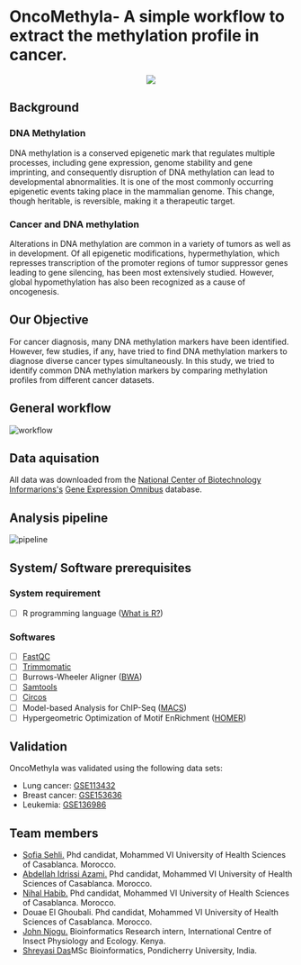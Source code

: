 # OncoMethyla- A simple workflow to extract the methylation profile in cancer.
 <p align="center">
  <img src="logo.png" />
</p>

## Background
### DNA Methylation
DNA methylation is a conserved epigenetic mark that regulates multiple processes, including gene expression, genome stability and gene imprinting, and consequently disruption of DNA methylation can lead to developmental abnormalities. It is one of the most commonly occurring epigenetic events taking place in the mammalian genome. This change, though heritable, is reversible, making it a therapeutic target.
### Cancer and DNA methylation
Alterations in DNA methylation are common in a variety of tumors as well as in development. Of all epigenetic modifications, hypermethylation, which represses transcription of the promoter regions of tumor suppressor genes leading to gene silencing, has been most extensively studied. However, global hypomethylation has also been recognized as a cause of oncogenesis.
## Our Objective
For cancer diagnosis, many DNA methylation markers have been identified. However, few studies, if any, have tried to find DNA methylation markers to diagnose diverse cancer types simultaneously. In this study, we tried to identify common DNA methylation markers by comparing methylation profiles from different cancer datasets.
## General workflow
![workflow](general-workflow.png) 
## Data aquisation
All data was downloaded from the [National Center of Biotechnology Informarions's](https://www.ncbi.nlm.nih.gov/) [Gene Expression Omnibus](https://www.ncbi.nlm.nih.gov/geo/) database.
## Analysis pipeline
![pipeline](Pipeline--.png)
## System/ Software prerequisites 
### System requirement
- [ ] R programming language ([What is R?](https://www.r-project.org/about.html))
### Softwares
- [ ] [FastQC](https://www.bioinformatics.babraham.ac.uk/projects/fastqc/)
- [ ] [Trimmomatic](http://www.usadellab.org/cms/uploads/supplementary/Trimmomatic/TrimmomaticManual_V0.32.pdf)
- [ ] Burrows-Wheeler Aligner ([BWA](http://bio-bwa.sourceforge.net/))
- [ ] [Samtools](http://www.htslib.org/)
- [ ] [Circos](http://circos.ca/)
- [ ] Model-based Analysis for ChIP-Seq ([MACS](https://github.com/macs3-project/MACS))
- [ ] Hypergeometric Optimization of Motif EnRichment ([HOMER](http://homer.ucsd.edu/homer/))
## Validation
OncoMethyla was validated using the following data sets:
- Lung cancer: [GSE113432](https://www.ncbi.nlm.nih.gov/bioproject/451165)
- Breast cancer: [GSE153636](https://www.ncbi.nlm.nih.gov/bioproject/643525)
- Leukemia: [GSE136986](https://www.ncbi.nlm.nih.gov/bioproject/564224)
## Team members
- [Sofia Sehli.](https://github.com/SofSei) Phd candidat, Mohammed VI University of Health Sciences of Casablanca. Morocco.
- [Abdellah Idrissi Azami.](https://github.com/abdellahai) Phd candidat, Mohammed VI University of Health Sciences of Casablanca. Morocco.
- [Nihal Habib.](https://github.com/NihalHB) Phd candidat, Mohammed VI University of Health Sciences of Casablanca. Morocco.
- Douae El Ghoubali. Phd candidat, Mohammed VI University of Health Sciences of Casablanca. Morocco.
- [John Njogu.](https://github.com/jnnjogu) Bioinformatics Research intern, International Centre of Insect Physiology and Ecology. Kenya.
- [Shreyasi Das](https://github.com/sHr3y4s1)MSc Bioinformatics, Pondicherry University, India.


